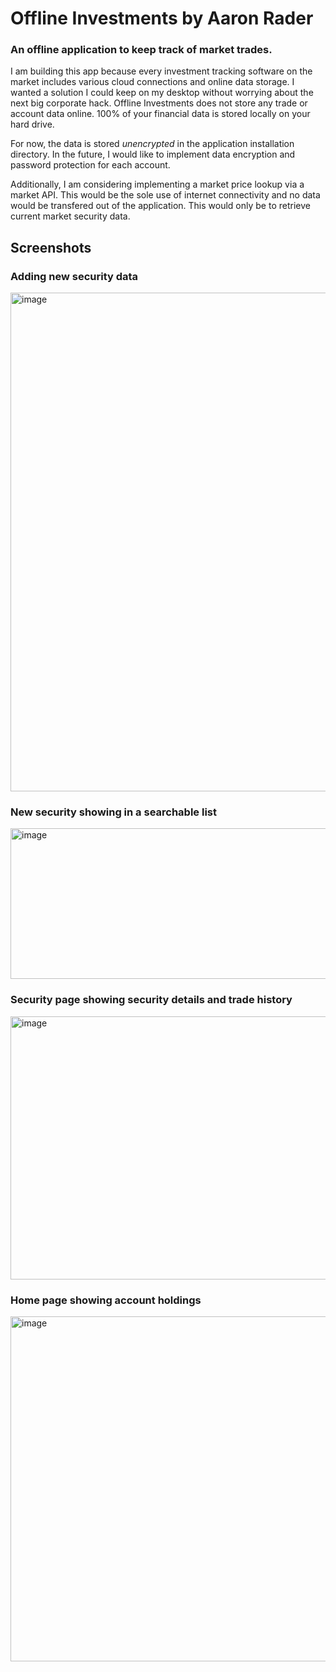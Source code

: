<h1>Offline Investments by Aaron Rader</h1>
<h3>An offline application to keep track of market trades.</h3>

<p>
  I am building this app because every investment tracking software on the market includes various cloud connections 
  and online data storage. I wanted a solution I could keep on my desktop without worrying about the next big 
  corporate hack. Offline Investments does not store any trade or account data online. 100% of your financial data 
  is stored locally on your hard drive.
</p>
<p>
  For now, the data is stored <i>unencrypted</i> in the application installation directory. In the future, I would like
  to implement data encryption and password protection for each account.
</p>
<p>
  Additionally, I am considering implementing a 
  market price lookup via a market API. This would be the sole use of internet connectivity and no data would be transfered 
  out of the application. This would only be to retrieve current market security data.
</p>

<h2>Screenshots</h2>
<h3>Adding new security data</h3>
<img width="991" height="798" alt="image" src="https://github.com/user-attachments/assets/1976ecf5-b643-4e0f-81c4-2a6f77d056d4" />

<h3>New security showing in a searchable list</h3>
<img width="522" height="241" alt="image" src="https://github.com/user-attachments/assets/5059e2e3-7df8-4a6a-bb70-32dcc5d72135" />

<h3>Security page showing security details and trade history</h3>
<img width="718" height="421" alt="image" src="https://github.com/user-attachments/assets/2ccaca4e-06b2-422a-9c16-72100a36bae9" />

<h3>Home page showing account holdings</h3>
<img width="990" height="552" alt="image" src="https://github.com/user-attachments/assets/b07a54e5-0088-4158-aaaa-1b81bf7626de" />
